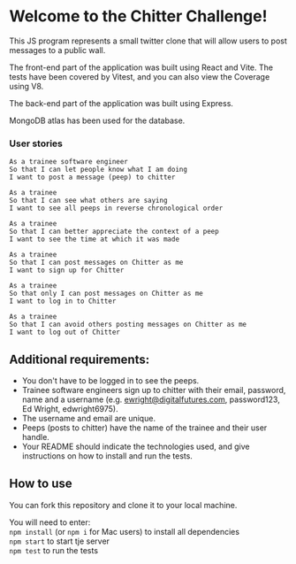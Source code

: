 # Welcome to the Chitter Challenge!

This JS program represents a small twitter clone that will allow users to post messages to a public wall.

The front-end part of the application was built using React and Vite. The tests have been covered by Vitest, and you can also view the Coverage using V8.

The back-end part of the application was built using Express.

MongoDB atlas has been used for the database.

### User stories

```
As a trainee software engineer
So that I can let people know what I am doing
I want to post a message (peep) to chitter

As a trainee
So that I can see what others are saying
I want to see all peeps in reverse chronological order

As a trainee
So that I can better appreciate the context of a peep
I want to see the time at which it was made

As a trainee
So that I can post messages on Chitter as me
I want to sign up for Chitter

As a trainee
So that only I can post messages on Chitter as me
I want to log in to Chitter

As a trainee
So that I can avoid others posting messages on Chitter as me
I want to log out of Chitter
```

## Additional requirements:

- You don't have to be logged in to see the peeps.
- Trainee software engineers sign up to chitter with their email, password, name and a username (e.g. ewright@digitalfutures.com, password123, Ed Wright, edwright6975).
- The username and email are unique.
- Peeps (posts to chitter) have the name of the trainee and their user handle.
- Your README should indicate the technologies used, and give instructions on how to install and run the tests.

## How to use

You can fork this repository and clone it to your local machine.

You will need to enter: <br>
`npm install` (or `npm i` for Mac users) to install all dependencies <br>
`npm start` to start tje server <br>
`npm test` to run the tests
